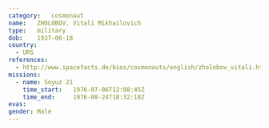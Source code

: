 ```yaml
---
category:	cosmonaut
name:	ZHOLOBOV, Vitali Mikhailovich 
type:	military
dob:	1937-06-18
country:
  - URS
references:
  - http://www.spacefacts.de/bios/cosmonauts/english/zholobov_vitali.htm
missions:
  - name: Soyuz 21
    time_start:   1976-07-06T12:08:45Z
    time_end:     1976-08-24T18:32:18Z
evas:
gender:	Male
---
```

